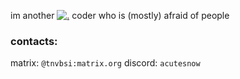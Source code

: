 im another [![.](https://skillicons.dev/icons?i=rust,c,haskell,lua,ruby,python,js)](https://skillicons.dev) coder who is (mostly) afraid of people
### contacts:
matrix: `@tnvbsi:matrix.org`
discord: `acutesnow`
